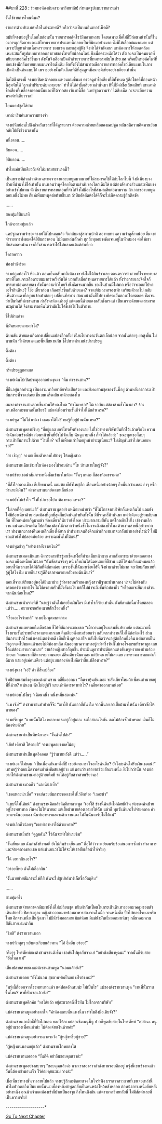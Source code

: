 ##บทที่ 228 : ร่วมหอห้องกับดาวมหาวิทยาลัย!
กำหนดรูปแบบรายการแล้ว

งั้นใช้รายการไหนดีนะ?

รายการต่างประเทศหรือในประเทศดี? หรือว่าจะเป็นบนอินเทอร์เน็ตดี?

สมัยที่จางเย่อยู่ในโลกใบก่อนนั้น รายการทอล์คโชว์มีหลากหลาย โดยเฉพาะเมื่อไม่กี่ปีก่อนหน้านั้นที่ในวงการถูกจัดการและแก้ไขจนรายการประเภทนี้กลายเป็นที่นิยมอย่างมาก ซึ่งมีให้เลือกชมมากมาย แต่เพราะปัญหาด้านเนื้อหารายการ ขอบเขต และกลุ่มผู้ฟัง จึงทำได้จำกัดมาก เขาต้องการให้สอดคล้องเหมาะสมกับรูปแบบการออกอากาศของโทรทัศน์ออนไลน์ ยิ่งเมื่อตระหนักได้ว่า ตัวเองจะเป็นคนแรกที่หยิบยกทอล์คโชว์ขึ้นมา ดังนั้นจึงเลือกเปิดตัวด้วยรายการที่เหมาะสมกับในประเทศ หรือเป็นทอล์คโชว์ที่ค่อนข้างมีกลิ่นอายแบบแผนจารีตดั้งเดิม อีกทั้งยังไม่สามารถเลือกรายการทอล์คโชว์เลียนแบบในการเปิดตัวเป็นต้นแบบได้ เพราะอย่างนั้นตัวเลือกที่ดีที่สุดดูเหมือนจะมีเพียงอย่างเดียวเท่านั้น

คิดได้ถึงตรงนี้ จางเย่เปิดหน้าจอของแหวนเกมขึ้นมา ตรวจดูค่าชื่อเสียงที่มีทั้งหมด รู้สึกโชคดีที่ก่อนหน้านี้สุ่มจับได้ ‘ลูกเต๋าปรับระดับความยาก’ ทำให้ได้ค่าชื่อเสียงเหล่านั้นมา ทีนี้ก็มีค่าชื่อเสียงเสียที เขาเอาค่าชื่อเสียงที่เหลือจากตอนนั้นและที่ได้จากสองวันมานี้ซื้อ ‘แคปซูลความจำ’ ได้สิบเม็ด กะจะระลึกความทรงจำทีเดียวรวด!

โยนแคปซูลใส่ปาก

เอาล่ะ เริ่มค้นหาความทรงจำ

จางเย่นึกย้อนไปถึงช่วงวันเวลาที่ได้ดูรายการ ด้วยความช่วยเหลือของแคปซูล พลันสติความคิดหวนย้อนกลับไปยังช่วงเวลานั้น

หนึ่งตอน…..

สิบตอน…..

ยี่สิบตอน…..

ทำไมแค่แป๊บเดียวถึงจำได้มากมายขนาดนี้?

เป็นเพราะมีคำกล่าวอ้างเฉพาะเจาะจงและบทพูดมากมายที่ไม่สามารถใช้ได้กับโลกใบนี้ จึงมีเพียงบางส่วนที่นำมาใช้ได้เท่านั้น แน่นอนว่าพูดโดยยึดตามลำดับของโลกเดิมได้ แต่ต้องตัดบางส่วนและเพิ่มบางอย่างเข้าไปแทน ดังนั้นรายการหลายตอนที่จำได้จึงไม่มีอะไรที่ส่งผลเสียต่อภาพรวม ถ้าเวลาของบทพูดตอนหนึ่งไม่พอ ก็แค่เพิ่มบทพูดต่อท้ายขึ้นมา ถ้าบีบอัดตัดต่อได้ดีก็จะไม่เกิดความรู้สึกติดขัด


……


สองทุ่มสี่สิบนาที

ใกล้จะสามทุ่มแล้ว

แคปซูลความจำของจางเย่ใช้ไปหมดแล้ว จึงกลับมาสู่สภาพปกติ ลองทบทวนความจำดูสักหน่อย อืม เขาจำรายการทั้งหมดได้ยี่สิบกว่าตอน ไม่มีตกหล่นสักคำ ทุกสิ่งทุกอย่างชัดเจนอยู่ในหัวสมอง ต่อให้เขาสับสนอลหม่าน เขาก็ยังสามารถจำได้ไม่พลาดแม้แต่คำเดียว

โครกคราก

ท้องกำลังร้อง

จางเย่กุมท้องไว้ หิวแล้ว ตอนเย็นกลับมาถึงห้อง เขายังไม่ได้กินข้าวเลย ตอนตรวจร่างกายที่โรงพยาบาล ตรงที่โดนเจาะเลือดระบมมากว่าครึ่งวันได้ บวกกับเมื่อกำหนดรายการได้แล้ว ทั้งร่างกายและจิตใจก็บรรเทาผ่อนคลายลง ดังนั้นความหิวโหยจึงยิ่งชัดเจนมากขึ้น ของในบ้านมีไม่มาก หรือว่าจะออกไปหาอะไรกินดีนะ? โอ๊ะ เดี๋ยวก่อน เกิดอะไรขึ้นกับด้ายแดง? จางเย่ก้มลงหารองเท้า เตรียมตัวลงไป กลับเห็นด้ายแดงที่อยู่บนข้อเท้าค่อยๆ เปลี่ยนทิศทาง ก่อนหน้ามันชี้ไปทางทิศตะวันตกมาโดยตลอด ชัดเจนว่าเป็นทิศที่ต่งซานซาน กำลังหาห้องเช่าอยู่ แต่ตอนนี้ด้ายแดงกลับตั้งตรงเด่ เป็นเพราะด้ายแดงสามารถทะลุผ่านได้ จึงสามารถเห็นได้ว่ามันไม่ได้ชี้เข้าไปในตัวบ้าน

ชี้ไปด้านล่าง

นี่มันหมายความว่าไง?

ฉับพลัน ด้ายแดงเกิดการเปลี่ยนแปลงอีกครั้ง! เฉียงไปทางตะวันตกเล็กน้อย จากนั้นค่อยๆ ยกสูงขึ้น ไม่นานนัก ทั้งด้ายแดงและพื้นก็ขนานกัน ชี้ไปทางตำแหน่งปากประตู

ติ๊งต่อง

ติ๊งต่อง

กริ่งประตูถูกคนกด

จางเย่เดินไปเปิดประตูออกอย่างงุนงง “หืม ต่งซานซาน?”

ที่ยืนอยู่นอกประตู เป็นดาวมหาวิทยาลัยจริงเสียด้วย และยังคงสวมชุดของวันนี้อยู่ ด้านหลังลากกระเป๋าสัมภาระที่จางเย่เคยเห็นบนเครื่องบินมาด้วยสองใบ

ผมของต่งซานซานรวบขึ้นชวนให้หลงใหล “ทำไมเหรอ? ไม่เจอกันแค่สองสามชั่วโมงเอง? จ้องตาเหลือกซะขนาดนั้นเชียว? แม้แต่เพื่อนร่วมชั้นก็จำไม่ได้แล้วเหรอ?”

จางเย่พูด “ไม่ใช่ แค่งงว่าเธอมาได้ไง? เธอรู้ที่อยู่บ้านฉันเหรอ?”

ต่งซานซานพูดตาปริบๆ “ที่อยู่และเบอร์โทรศัพท์ของนาย ไม่ใช่ว่าทางบริษัทบันทึกไว้แล้วหรือไง ความจำฉันค่อนข้างดีน่ะ ก่อนหน้านั้นที่ยังไม่จัดเก็บ ฉันดูแวบหนึ่ง ก็จำได้แล้วล่ะ” ขณะพูดเธอก็ตบๆ กระเป๋าสัมภาระไปด้วย “ไรเนี่ย? จะให้เพื่อนเก่ายืนอยู่หน้าประตูเนี่ยนะ? ไม่เชิญฉันเข้าไปหน่อยเหรอ?”

“อ่า เชิญๆ” จางเย่เบี่ยงตัวหลบไปข้างๆ ให้หญิงสาว

ต่งซานซานเดินเข้ามาในห้อง มองไปรอบด้าน “โห บ้านนายใหญ่จัง?”

จางเย่ช่วยเธอนำสัมภาระหนึ่งชิ้นเข้ามาในห้อง “งั้นๆ แหละ ก็สองห้องธรรมดา”

“ที่ตั้งใจกลางเมือง ดีเสียขนาดนี้ แถมห้องก็ยังใหญ่อีก เดือนหนึ่งอย่างน้อยๆ ก็หมื่นกว่าแหละ ฮ่าๆ หรือว่านายมีเงิน?” ต่งซานซานยกย่องเขาเล็กน้อย

จางเย่ยังไม่เข้าใจ “ไม่ใช่ว่าเธอไปหาห้องหรอกเหรอ?”

“ไม่เจอที่ดีๆ เลยน่ะสิ” ต่งซานซานพูดอย่างเหนื่อยหน่ายว่า “ที่ไม่ไกลจากบริษัทก็แพงเกินไป แถมยังไม่มีห้องเดี่ยวด้วย สองห้องที่ถูกที่สุดก็แปดพันเก้าพันทั้งนั้น มีที่ราคาสี่ห้าพันนะ แต่ว่าต้องอยู่ร่วมกับคนอื่น ที่ไกลหน่อยก็ดูมาแล้ว ห้องเดี่ยวก็นับว่ายังโอเค ประมาณสามสี่พัน แต่ไกลเกินไปไง เข้างานเลิกงาน แน่นอนว่ารถติด ไปกลับคงต้องใช้เวลากว่าหนึ่งชั่วโมงจนถึงสองชั่วโมง ด้วยงานสายนี้อย่างพวกเรา ทำงานกะกลางคืนคงหลีกเลี่ยงได้ยาก ถ้าทำงานจนถึงดึกแล้วเลิกงานมาจะกลับบ้านอย่างไรล่ะ? ไม่มีรถแล้วยังไม่ปลอดภัยด้วย เพราะฉะนั้นไม่ได้แน่!”

จางเย่พูดขำๆ “อย่างเธอยังขาดเงิน?”

ต่งซานซานมองเมินเขา ดึงกระดาษทิชชู่มาเช็ดเหงื่อที่ท่วมเต็มหน้าผาก ลากสัมภาระมาด้วยตลอดทาง คงจะเหน็ดเหนื่อยไม่น้อย “ฉันขัดสนจริงๆ หนิ เก็บเงินได้นิดหน่อยที่ซีซาน แต่ก็ให้พ่อกับแม่หมดแล้ว อยากให้พวกเขาได้มีชีวิตที่ดีสักหน่อย เพราะงั้นที่ฉันมาเซี่ยงไฮ้นี่ จึงนำมาด้วยไม่มาก จะเทียบกับนายที่อู้ฟู่ได้ไง อืม นายก็น่าจะรู้ดีถึงสภาพครอบครัวของฉันนี่นา?”

ตอนที่จางเย่เรียนอยู่พอได้ยินมาบ้าง รู้ว่าครอบครัวของหญิงสาวมีฐานะปานกลาง น่าจะไม่ต่างกับครอบครัวเขาเท่าไร ไม่ใช่ครอบครัวที่มั่งคั่งอะไร แต่ก็ไม่น่าจะถึงขั้นหิวท้องกิ่ว “หรือเธอจะยืมบางส่วนจากฉันก่อนไหม?”

ต่งซานซานหัวเราะหึหึ “นายรู้ว่าฉันไม่เคยยืมเงินใคร มีเท่าไรก็จ่ายเท่านั้น ฉันยึดหลักนี้มาโดยตลอด แต่ว่า….. อยากจะขอร้องนายสักเรื่องหนึ่ง”

“เรื่องอะไรว่ามาสิ” จางเย่ไม่พูดมากความ

ต่งซานซานเผยรอยยิ้มเล็กน้อย ชี้ไปที่สัมภาระของเธอ “เมื่อวานอยู่โรงแรมชั้นประหยัด แต่ละแวกนี้ โรงแรมชั้นประหยัดราคาแพงมากเลย คืนเดียวตั้งสามร้อยกว่า กลับจากทำงานก็ไม่ได้ต่อห้องไว้ ส่วนสัมภาระฝากไว้หน้าเคาน์เตอร์พอดี เมื่อกี้เพิ่งดูห้องเสร็จ กลับไปคิดว่าจะอยู่ต่ออีกหนึ่งคืน แต่กลายเป็นว่าถูกจองไปหมดแล้วเลยไม่มีห้องเหลือ ฉันออกมาควานหาอยู่กว่าครึ่งวันก็ไม่เจอโรงแรมทีราคาถูก เลยได้แต่ต้องมารบกวนนาย” ว่าแล้วหญิงสาวก็ลุกขึ้น ประเมินดูการประดับตกแต่งอันหรูหราของบ้านด้วยสายตา “ตอนแรกก็คิดจะรบกวนนายแค่คืนเดียวนั่นแหละ แต่บ้านนายไม่เลวเลย ภาพรวมการตกแต่งก็ดีมาก นายอยู่แค่คนเดียว แต่อยู่แบบสองห้องไม่คิดว่าสิ้นเปลืองเหรอ?”

จางเย่งุนงง “เอ๋? อ่า ก็สิ้นเปลือง”

ริมฝีปากแสนดึงดูดของต่งซานซาน คลี่ยิ้มออกมา “งั้นเราหุ้นกันเถอะ จะรังเกียจไหมถ้าเพื่อนเก่านายอยู่ที่นี่ด้วย? แน่นอน ฉันไม่อยู่ฟรี นายเช่าห้องราคาเท่าไร? เฉลี่ยค่าออกมาหน่อย”

จางเย่ตอบไปงั้นๆ “เดือนหนึ่ง หนึ่งหมื่นสองพัน”

“แพงจัง?” ต่งซานซานทำปากจิ๊จ๊ะ “เอางี้สิ ฉันออกสี่พัน อืม จากนี้นายเอาเสื้อผ้ามาให้ฉัน เดี๋ยวซักให้นายเอง”

จางเย่รีบพูด “แบบนั้นได้ไง เธออยากจะอยู่ก็อยู่เถอะ จะถือสาอะไรกัน เธอไม่ต้องซักผ้าหรอก เงินก็ไม่ต้องจ่ายด้วย”

ต่งซานซานทำเป็นตีหน้าเคร่ง “งั้นฉันไปล่ะ!”

“เฮ้ย! เดี๋ยวสิ ให้ตายสิ” จางเย่พูดอย่างอดไม่อยู่

ต่งซานซานทำเป็นพูดอิดออด “รู้ว่านายหวังดี แต่ว่า…..”

จางเย่เองก็ไม่ยอม “เป็นเพื่อนกันมาตั้งกี่ปี เธอยังจะเกรงใจอะไรฉันอีก? ยังไงซะฉันไม่รับเงินเธอแน่!” เขาพอรู้ว่าตอนนี้ดาวเด่นกำลังขัดสนอยู่บ้าง แน่นอนว่าเขาอยากช่วยสักแรงหนึ่ง ยิ่งไปกว่านั้น จางเย่อยากให้ต่งซานซานมาอยู่ด้วยเต็มที จะได้อยู่กับสาวสวยเชียวนะ!

ต่งซานซานขมวดคิ้ว “นายนี่น่าเบื่อ”

“เธอแหละน่าเบื่อ” จางเย่ฉวยสัมภาระของเธอไปไว้อีกห้อง “เถอะน่า”

“แบบนี้ไม่ได้แน่” ต่งซานซานคิดแล้วคิดอีกพลางพูด “เอางี้สิ ช่วงนี้ฉันยังไม่ค่อยมีเงิน พ่อของฉันป่วยอยู่โรงพยาบาล เงินคงไม่ให้นายละ แต่เสื้อผ้านายต้องเอามาให้ฉัน แล้วก็ ทุกวันฉันจะไปจ่ายตลาด ค่าอาหารฉันออกเอง ฉันทำอาหารและจะล้างจานเอง ไม่งั้นฉันคงรับไม่ได้แน่”

จางเย่เลิกคิ้วน้อยๆ “เธอทำอาหารได้ด้วยเหรอ?”

ต่งซานซานยิ้มร่า “ดูถูกฉัน? ไว้ฉันจะทำให้นายชิม”

“งั้นเยี่ยมเลย ฉันกำลังหิวพอดี ยังไม่กินข้าวเย็นเลย” ถือได้ว่าจางเย่ยอมรับข้อเสนอการซักผ้า ทำอาหารและจ่ายตลาดของเธอ แต่แน่นอนว่าไม่ได้จะให้เธอซักเสื้อผ้าให้จริงๆ

“ได้ อยากกินอะไร?”

“อร่อยก็พอ ฉันไม่เลือกกิน”

“งั้นนายย้ายสัมภาระให้ทีสิ ฉันจะไปซูเปอร์มาร์เก็ตซื้อวัตถุดิบ”


……


สามทุ่มครึ่ง

ต่งซานซานจ่ายตลาดกลับมายังได้ไม่เปลี่ยนชุด หยิบผ้ากันเปื้อนในกระเป๋าเดินทางออกมาคลุมรอบตัว เดินเข้าครัว ปิดประตูลง หญิงสาวออกมาพร้อมอาหารสองจานในมือ จานหนึ่งคือ ปีกไก่ทอดโรยผงพริกไทย อีกจานหนึ่งเป็นกุ้งเผา ไม่มีน้ำซึมออกมาแม้แต่น้อย มีแต่น้ำมันเยิ้มออกมาเน้นๆ กลิ่นหอมหวน สีสันสวยงามน่ากิน

“ชิมสิ” ต่งซานซานบอก

จางเย่หิวสุดๆ หยิบตะเกียบแล้วทาน “โอ้ อืมอืม อร่อย!”

กริ๊งๆๆ โทรศัพท์ของต่งซานซานดังขึ้น เธอหันไปพูดกับจางเย่ “อย่าส่งเสียงพูดนะ” จากนั้นก็รับสาย “ฮัลโหล แม่”

เสียงปลายสายของแม่ต่งซานซานพูด “นอนแล้วยัง?”

ต่งซานซานตอบ “ยังไม่นอน สุขภาพพ่อเป็นอย่างไรบ้างคะ?”

“พรุ่งนี้ก็ออกจากโรงพยาบาลแล้ว แค่ปอดอักเสบน่ะ ไม่เป็นไร” แม่ของต่งซานซานพูด “งานที่นั่นราบรื่นไหม? หาที่พักเจอแล้วยัง?”

ต่งซานซานพูดคิกคัก “หาได้แล้ว อยู่ละแวกตลิ่งไว่ทัน ไม่ไกลจากบริษัท”

แม่ต่งซานซานพูดอย่างตกใจ “ค่าห้องแถบนั้นแพงนี่นา ทำไมถึงมือเติบจัง?”

ต่งซานซานเอามือชี้ที่ปีกไก่ทอด บอกให้จางเย่ลองชิมเมนูนี้ดู ปากก็พูดกับสายในโทรศัพท์ “เปล่านะ หนูอยู่บ้านของเพื่อนเก่าน่ะ ไม่ต้องจ่ายเงินด้วยค่ะ”

แม่ต่งซานซานพูดอย่างระแวดระวัง “ผู้หญิงหรือผู้ชาย?”

“ผู้หญิงแน่นอนอยู่แล้ว” ต่งซานซานโกหกตาใส

แม่ต่งซานซานเออออ “งั้นก็ดี อย่าลืมขอบคุณเขาล่ะ”

ต่งซานซานพูดอย่างสบายๆ “ขอบคุณแล้วค่ะ พวกเราสองสาวกำลังทานรอบดึกอยู่ พรุ่งนี้เขาเข้างานเช้า วันนี้ต้องเข้านอนเร็ว ไว้ค่อยคุยนะแม่ วางล่ะ”

เมื่อเห็นว่าทางนั้นวางสายไปแล้ว จางเย่รู้สึกตะขิดตะขวง ในใจรำพึง บรรดาวสาวสวยที่เขาเจอเหล่านี้ ทำไมปากคอถึงเป็นแบบนั้นนะ เบื้องหลังคำพูดกลับเป็นคนหน้าไหว้หลังหลอก ต่อหน้าอย่างหนึ่งลับหลังอย่างหนึ่ง คุณน้าเจ้าของห้องเช่าก็ปากเป็นอาวุธ ถึงไหนถึงกัน แต่ดาวมหาวิทยาลัยนี่ ไม่มีสักคำเลยที่เป็นความจริง!




*-*-*-*-*-*-*-*-*-*-*-*-*-*-*-*-*-*-*-*-*




[Go To Next Chapter]( ./29.md)